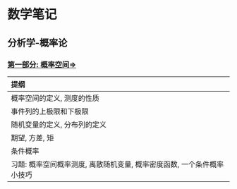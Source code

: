 # 数学笔记

## 分析学-概率论

### <a href='./分析-概率-概率空间.html'>第一部分: 概率空间$\Rightarrow$</a>

| 提纲                                                         |
| :----------------------------------------------------------- |
| 概率空间的定义, 测度的性质                                   |
| 事件列的上极限和下极限                                       |
| 随机变量的定义, 分布列的定义                                 |
| 期望, 方差, 矩                                               |
| 条件概率                                                     |
| 习题: 概率空间概率测度, 离散随机变量, 概率密度函数, 一个条件概率小技巧 |

